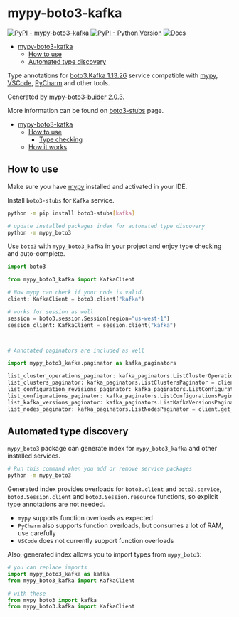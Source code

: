 # mypy-boto3-kafka

[![PyPI - mypy-boto3-kafka](https://img.shields.io/pypi/v/mypy-boto3-kafka.svg?color=blue)](https://pypi.org/project/mypy-boto3-kafka)
[![PyPI - Python Version](https://img.shields.io/pypi/pyversions/mypy-boto3-kafka.svg?color=blue)](https://pypi.org/project/mypy-boto3-kafka)
[![Docs](https://img.shields.io/readthedocs/mypy-boto3-builder.svg?color=blue)](https://mypy-boto3-builder.readthedocs.io/)

- [mypy-boto3-kafka](#mypy-boto3-kafka)
  - [How to use](#how-to-use)
  - [Automated type discovery](#automated-type-discovery)


Type annotations for
[boto3.Kafka 1.13.26](https://boto3.amazonaws.com/v1/documentation/api/1.13.26/reference/services/kafka.html#Kafka) service
compatible with [mypy](https://github.com/python/mypy), [VSCode](https://code.visualstudio.com/),
[PyCharm](https://www.jetbrains.com/pycharm/) and other tools.

Generated by [mypy-boto3-buider 2.0.3](https://github.com/vemel/mypy_boto3_builder).

More information can be found on [boto3-stubs](https://pypi.org/project/boto3-stubs/) page.

- [mypy-boto3-kafka](#mypy-boto3-kafka)
  - [How to use](#how-to-use)
    - [Type checking](#type-checking)
  - [How it works](#how-it-works)

## How to use

Make sure you have [mypy](https://github.com/python/mypy) installed and activated in your IDE.

Install `boto3-stubs` for `Kafka` service.

```bash
python -m pip install boto3-stubs[kafka]

# update installed packages index for automated type discovery
python -m mypy_boto3
```

Use `boto3` with `mypy_boto3_kafka` in your project and enjoy type checking and auto-complete.

```python
import boto3

from mypy_boto3_kafka import KafkaClient

# Now mypy can check if your code is valid.
client: KafkaClient = boto3.client("kafka")

# works for session as well
session = boto3.session.Session(region="us-west-1")
session_client: KafkaClient = session.client("kafka")



# Annotated paginators are included as well

import mypy_boto3_kafka.paginator as kafka_paginators

list_cluster_operations_paginator: kafka_paginators.ListClusterOperationsPaginator = client.get_paginator("list_cluster_operations")
list_clusters_paginator: kafka_paginators.ListClustersPaginator = client.get_paginator("list_clusters")
list_configuration_revisions_paginator: kafka_paginators.ListConfigurationRevisionsPaginator = client.get_paginator("list_configuration_revisions")
list_configurations_paginator: kafka_paginators.ListConfigurationsPaginator = client.get_paginator("list_configurations")
list_kafka_versions_paginator: kafka_paginators.ListKafkaVersionsPaginator = client.get_paginator("list_kafka_versions")
list_nodes_paginator: kafka_paginators.ListNodesPaginator = client.get_paginator("list_nodes")
```

## Automated type discovery

`mypy_boto3` package can generate index for `mypy_boto3_kafka` and other installed services.

```bash
# Run this command when you add or remove service packages
python -m mypy_boto3
```

Generated index provides overloads for `boto3.client` and `boto3.service`,
`boto3.Session.client` and `boto3.Session.resource` functions,
so explicit type annotations are not needed.

- `mypy` supports function overloads as expected
- `PyCharm` also supports function overloads, but consumes a lot of RAM, use carefully
- `VSCode` does not currently support function overloads

Also, generated index allows you to import types from `mypy_boto3`:

```python
# you can replace imports
import mypy_boto3_kafka as kafka
from mypy_boto3_kafka import KafkaClient

# with these
from mypy_boto3 import kafka
from mypy_boto3.kafka import KafkaClient
```